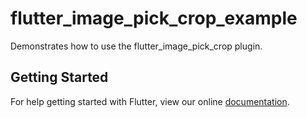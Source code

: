 # flutter_image_pick_crop_example

Demonstrates how to use the flutter_image_pick_crop plugin.

## Getting Started

For help getting started with Flutter, view our online
[documentation](https://flutter.io/).
